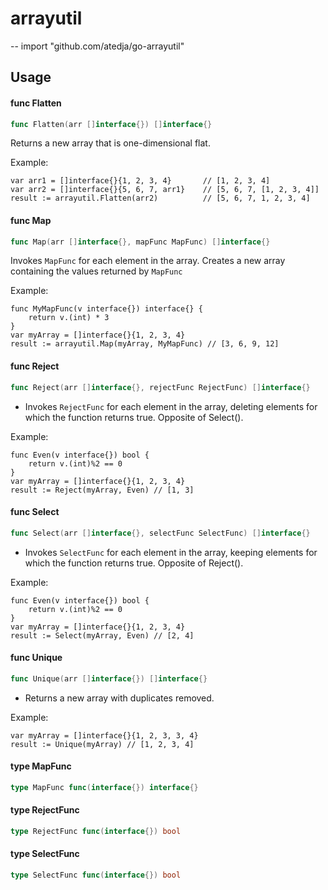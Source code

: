# arrayutil
--
    import "github.com/atedja/go-arrayutil"


## Usage

#### func  Flatten

```go
func Flatten(arr []interface{}) []interface{}
```
Returns a new array that is one-dimensional flat.

Example:

    var arr1 = []interface{}{1, 2, 3, 4}       // [1, 2, 3, 4]
    var arr2 = []interface{}{5, 6, 7, arr1}    // [5, 6, 7, [1, 2, 3, 4]]
    result := arrayutil.Flatten(arr2)          // [5, 6, 7, 1, 2, 3, 4]

#### func  Map

```go
func Map(arr []interface{}, mapFunc MapFunc) []interface{}
```
Invokes `MapFunc` for each element in the array. Creates a new array containing
the values returned by `MapFunc`

Example:

    func MyMapFunc(v interface{}) interface{} {
    	return v.(int) * 3
    }
    var myArray = []interface{}{1, 2, 3, 4}
    result := arrayutil.Map(myArray, MyMapFunc) // [3, 6, 9, 12]

#### func  Reject

```go
func Reject(arr []interface{}, rejectFunc RejectFunc) []interface{}
```
* Invokes `RejectFunc` for each element in the array, deleting elements for
which the function returns true. Opposite of Select().

Example:

    func Even(v interface{}) bool {
    	return v.(int)%2 == 0
    }
    var myArray = []interface{}{1, 2, 3, 4}
    result := Reject(myArray, Even) // [1, 3]

#### func  Select

```go
func Select(arr []interface{}, selectFunc SelectFunc) []interface{}
```
* Invokes `SelectFunc` for each element in the array, keeping elements for which
the function returns true. Opposite of Reject().

Example:

    func Even(v interface{}) bool {
    	return v.(int)%2 == 0
    }
    var myArray = []interface{}{1, 2, 3, 4}
    result := Select(myArray, Even) // [2, 4]

#### func  Unique

```go
func Unique(arr []interface{}) []interface{}
```
* Returns a new array with duplicates removed.

Example:

    var myArray = []interface{}{1, 2, 3, 3, 4}
    result := Unique(myArray) // [1, 2, 3, 4]

#### type MapFunc

```go
type MapFunc func(interface{}) interface{}
```


#### type RejectFunc

```go
type RejectFunc func(interface{}) bool
```


#### type SelectFunc

```go
type SelectFunc func(interface{}) bool
```
